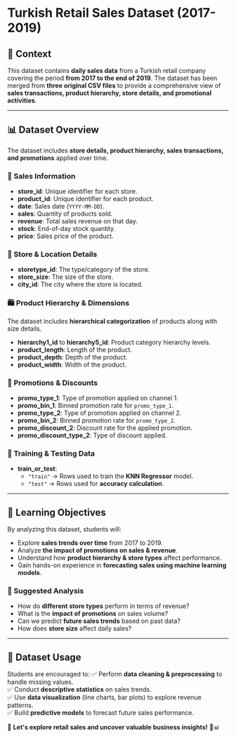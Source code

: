 # **Turkish Retail Sales Dataset (2017-2019)**

## **📌 Context**
This dataset contains **daily sales data** from a Turkish retail company covering the period **from 2017 to the end of 2019**. The dataset has been merged from **three original CSV files** to provide a comprehensive view of **sales transactions, product hierarchy, store details, and promotional activities**.

---

## **📊 Dataset Overview**
The dataset includes **store details, product hierarchy, sales transactions, and promotions** applied over time.

### **🛒 Sales Information**
- **store_id**: Unique identifier for each store.
- **product_id**: Unique identifier for each product.
- **date**: Sales date (`YYYY-MM-DD`).
- **sales**: Quantity of products sold.
- **revenue**: Total sales revenue on that day.
- **stock**: End-of-day stock quantity.
- **price**: Sales price of the product.

### **🏬 Store & Location Details**
- **storetype_id**: The type/category of the store.
- **store_size**: The size of the store.
- **city_id**: The city where the store is located.

### **🛍️ Product Hierarchy & Dimensions**
The dataset includes **hierarchical categorization** of products along with size details.
- **hierarchy1_id** to **hierarchy5_id**: Product category hierarchy levels.
- **product_length**: Length of the product.
- **product_depth**: Depth of the product.
- **product_width**: Width of the product.

### **📢 Promotions & Discounts**
- **promo_type_1**: Type of promotion applied on channel 1.
- **promo_bin_1**: Binned promotion rate for `promo_type_1`.
- **promo_type_2**: Type of promotion applied on channel 2.
- **promo_bin_2**: Binned promotion rate for `promo_type_2`.
- **promo_discount_2**: Discount rate for the applied promotion.
- **promo_discount_type_2**: Type of discount applied.

### **📂 Training & Testing Data**
- **train_or_test**: 
  - `"train"` → Rows used to train the **KNN Regressor** model.
  - `"test"` → Rows used for **accuracy calculation**.

---

## **🎯 Learning Objectives**
By analyzing this dataset, students will:
- Explore **sales trends over time** from 2017 to 2019.
- Analyze **the impact of promotions on sales & revenue**.
- Understand how **product hierarchy & store types** affect performance.
- Gain hands-on experience in **forecasting sales using machine learning models**.

### **📌 Suggested Analysis**
- How do **different store types** perform in terms of revenue?
- What is the **impact of promotions** on sales volume?
- Can we predict **future sales trends** based on past data?
- How does **store size** affect daily sales?

---

## **📂 Dataset Usage**
Students are encouraged to:
✅ Perform **data cleaning & preprocessing** to handle missing values.  
✅ Conduct **descriptive statistics** on sales trends.  
✅ Use **data visualization** (line charts, bar plots) to explore revenue patterns.  
✅ Build **predictive models** to forecast future sales performance.  

🚀 **Let's explore retail sales and uncover valuable business insights!** 🏪📊
